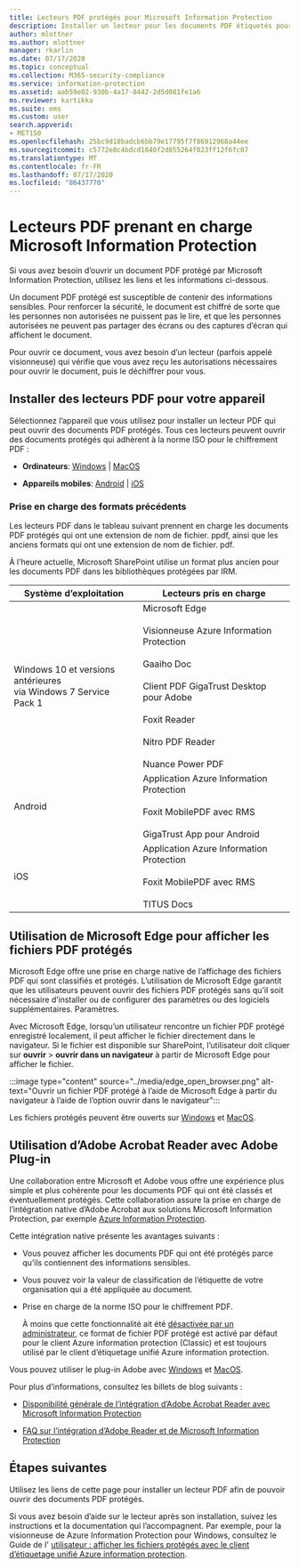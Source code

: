 ```yaml
---
title: Lecteurs PDF protégés pour Microsoft Information Protection
description: Installer un lecteur pour les documents PDF étiquetés pour la classification et la protection
author: mlottner
ms.author: mlottner
manager: rkarlin
ms.date: 07/17/2020
ms.topic: conceptual
ms.collection: M365-security-compliance
ms.service: information-protection
ms.assetid: aab59e02-930b-4a17-8442-2d5d081fe1a6
ms.reviewer: kartikka
ms.suite: ems
ms.custom: user
search.appverid:
- MET150
ms.openlocfilehash: 25bc9d18badcb6bb79e17795f7f86912968a44ee
ms.sourcegitcommit: c5772e8c4bdcd1840f2d855264f023ff12f6fc07
ms.translationtype: MT
ms.contentlocale: fr-FR
ms.lasthandoff: 07/17/2020
ms.locfileid: "86437770"
---
```

# <a name="pdf-readers-that-support-microsoft-information-protection"></a>Lecteurs PDF prenant en charge Microsoft Information Protection

Si vous avez besoin d’ouvrir un document PDF protégé par Microsoft Information Protection, utilisez les liens et les informations ci-dessous.

Un document PDF protégé est susceptible de contenir des informations sensibles. Pour renforcer la sécurité, le document est chiffré de sorte que les personnes non autorisées ne puissent pas le lire, et que les personnes autorisées ne peuvent pas partager des écrans ou des captures d’écran qui affichent le document. 

Pour ouvrir ce document, vous avez besoin d’un lecteur (parfois appelé visionneuse) qui vérifie que vous avez reçu les autorisations nécessaires pour ouvrir le document, puis le déchiffrer pour vous.

## <a name="install-pdf-readers-for-your-device"></a>Installer des lecteurs PDF pour votre appareil

Sélectionnez l’appareil que vous utilisez pour installer un lecteur PDF qui peut ouvrir des documents PDF protégés. Tous ces lecteurs peuvent ouvrir des documents protégés qui adhèrent à la norme ISO pour le chiffrement PDF :

- **Ordinateurs**: [Windows](protected-pdf-readers-windows.md)  |  [MacOS](protected-pdf-readers-mac.md)

- **Appareils mobiles**: [Android](protected-pdf-readers-android.md)  |  [iOS](protected-pdf-readers-ios.md)

### <a name="support-for-previous-formats"></a>Prise en charge des formats précédents

Les lecteurs PDF dans le tableau suivant prennent en charge les documents PDF protégés qui ont une extension de nom de fichier. ppdf, ainsi que les anciens formats qui ont une extension de nom de fichier. pdf. 

À l’heure actuelle, Microsoft SharePoint utilise un format plus ancien pour les documents PDF dans les bibliothèques protégées par IRM.


|Système d’exploitation|Lecteurs pris en charge|
|----------------|-----------------------------------|
|Windows 10 et versions antérieures<br />via Windows 7 Service Pack 1|Microsoft Edge<br /><br />Visionneuse Azure Information Protection<br /><br />Gaaiho Doc<br /><br />Client PDF GigaTrust Desktop pour Adobe<br /><br />Foxit Reader<br /><br />Nitro PDF Reader<br /><br /> Nuance Power PDF|
|Android|Application Azure Information Protection<br /><br />Foxit MobilePDF avec RMS<br /><br />GigaTrust App pour Android|
|iOS|Application Azure Information Protection<br /><br />Foxit MobilePDF avec RMS<br /><br />TITUS Docs|

## <a name="using-microsoft-edge-to-view-protected-pdf-files"></a>Utilisation de Microsoft Edge pour afficher les fichiers PDF protégés

Microsoft Edge offre une prise en charge native de l’affichage des fichiers PDF qui sont classifiés et protégés. L’utilisation de Microsoft Edge garantit que les utilisateurs peuvent ouvrir des fichiers PDF protégés sans qu’il soit nécessaire d’installer ou de configurer des paramètres ou des logiciels supplémentaires.  Paramètres.

Avec Microsoft Edge, lorsqu’un utilisateur rencontre un fichier PDF protégé enregistré localement, il peut afficher le fichier directement dans le navigateur. Si le fichier est disponible sur SharePoint, l’utilisateur doit cliquer sur **ouvrir**  >  **ouvrir dans un navigateur** à partir de Microsoft Edge pour afficher le fichier. 

:::image type="content" source="../media/edge_open_browser.png" alt-text="Ouvrir un fichier PDF protégé à l’aide de Microsoft Edge à partir du navigateur à l’aide de l’option ouvrir dans le navigateur":::

Les fichiers protégés peuvent être ouverts sur [Windows](./protected-pdf-readers-windows.md) et [MacOS](./protected-pdf-readers-mac.md).

## <a name="using-adobe-acrobat-reader-with-adobe-plug-in"></a>Utilisation d’Adobe Acrobat Reader avec Adobe Plug-in

Une collaboration entre Microsoft et Adobe vous offre une expérience plus simple et plus cohérente pour les documents PDF qui ont été classés et éventuellement protégés. Cette collaboration assure la prise en charge de l’intégration native d’Adobe Acrobat aux solutions Microsoft Information Protection, par exemple [Azure Information Protection](../what-is-information-protection.md). 

Cette intégration native présente les avantages suivants :

- Vous pouvez afficher les documents PDF qui ont été protégés parce qu’ils contiennent des informations sensibles.

- Vous pouvez voir la valeur de classification de l’étiquette de votre organisation qui a été appliquée au document.

- Prise en charge de la norme ISO pour le chiffrement PDF.
    
    À moins que cette fonctionnalité ait été [désactivée par un administrateur](client-admin-guide-customizations.md#dont-protect-pdf-files-by-using-the-iso-standard-for-pdf-encryption), ce format de fichier PDF protégé est activé par défaut pour le client Azure information protection (Classic) et est toujours utilisé par le client d’étiquetage unifié Azure information protection.

Vous pouvez utiliser le plug-in Adobe avec [Windows](protected-pdf-readers-windows.md) et [MacOS](protected-pdf-readers-mac.md).

Pour plus d’informations, consultez les billets de blog suivants : 

- [Disponibilité générale de l’intégration d’Adobe Acrobat Reader avec Microsoft Information Protection](https://techcommunity.microsoft.com/t5/Azure-Information-Protection/General-Availability-of-Adobe-Acrobat-Reader-Integration-with/ba-p/298396)

- [FAQ sur l’intégration d’Adobe Reader et de Microsoft Information Protection](https://techcommunity.microsoft.com/t5/Microsoft-Information-Protection/Adobe-reader-and-Microsoft-Information-Protection-integration/ba-p/482219)

## <a name="next-steps"></a>Étapes suivantes

Utilisez les liens de cette page pour installer un lecteur PDF afin de pouvoir ouvrir des documents PDF protégés.

Si vous avez besoin d’aide sur le lecteur après son installation, suivez les instructions et la documentation qui l’accompagnent. Par exemple, pour la visionneuse de Azure Information Protection pour Windows, consultez le Guide de l' [utilisateur : afficher les fichiers protégés avec le client d’étiquetage unifié Azure information protection](clientv2-view-use-files.md).
